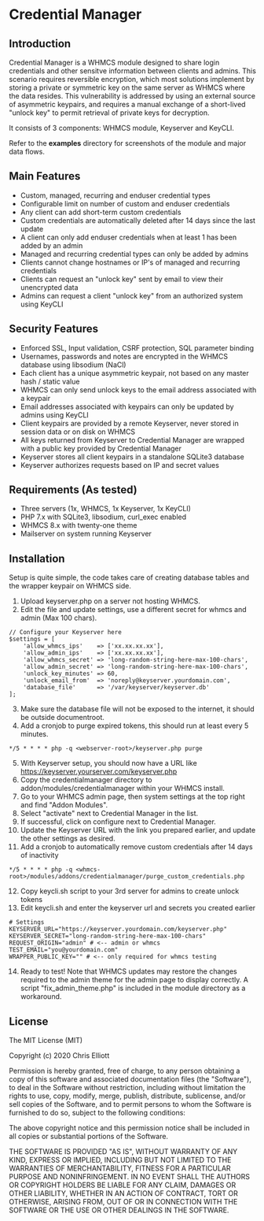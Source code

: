 # Credential Manager

## Introduction
Credential Manager is a WHMCS module designed to share login credentials and other sensitve information between clients and admins. This scenario requires reversible encryption, which most solutions implement by storing a private or symmetric key on the same server as WHMCS where the data resides. This vulnerability is addressed by using an external source of asymmetric keypairs, and requires a manual exchange of a short-lived "unlock key" to permit retrieval of private keys for decryption.

It consists of 3 components: WHMCS module, Keyserver and KeyCLI.

Refer to the **examples** directory for screenshots of the module and major data flows.

## Main Features
- Custom, managed, recurring and enduser credential types
- Configurable limit on number of custom and enduser credentials
- Any client can add short-term custom credentials
- Custom credentials are automatically deleted after 14 days since the last update
- A client can only add enduser credentials when at least 1 has been added by an admin
- Managed and recurring credential types can only be added by admins
- Clients cannot change hostnames or IP's of managed and recurring credentials
- Clients can request an "unlock key" sent by email to view their unencrypted data
- Admins can request a client "unlock key" from an authorized system using KeyCLI

## Security Features
- Enforced SSL, Input validation, CSRF protection, SQL parameter binding
- Usernames, passwords and notes are encrypted in the WHMCS database using libsodium (NaCl)
- Each client has a unique asymmetric keypair, not based on any master hash / static value
- WHMCS can only send unlock keys to the email address associated with a keypair
- Email addresses associated with keypairs can only be updated by admins using KeyCLI
- Client keypairs are provided by a remote Keyserver, never stored in session data or on disk on WHMCS
- All keys returned from Keyserver to Credential Manager are wrapped with a public key provided by Credential Manager
- Keyserver stores all client keypairs in a standalone SQLite3 database
- Keyserver authorizes requests based on IP and secret values

## Requirements (As tested)

- Three servers (1x, WHMCS, 1x Keyserver, 1x KeyCLI)
- PHP 7.x with SQLite3, libsodium, curl_exec enabled
- WHMCS 8.x with twenty-one theme
- Mailserver on system running Keyserver

## Installation

Setup is quite simple, the code takes care of creating database tables and the wrapper keypair on WHMCS side.

1. Upload keyserver.php on a server not hosting WHMCS.
2. Edit the file and update settings, use a different secret for whmcs and admin (Max 100 chars).
```
// Configure your Keyserver here
$settings = [
    'allow_whmcs_ips'    => ['xx.xx.xx.xx'],
    'allow_admin_ips'    => ['xx.xx.xx.xx'],
    'allow_whmcs_secret' => 'long-random-string-here-max-100-chars',
    'allow_admin_secret' => 'long-random-string-here-max-100-chars',
    'unlock_key_minutes' => 60,
    'unlock_email_from'  => 'noreply@keyserver.yourdomain.com',
    'database_file'      => '/var/keyserver/keyserver.db'
];
```
3. Make sure the database file will not be exposed to the internet, it should be outside documentroot.
4. Add a cronjob to purge expired tokens, this should run at least every 5 minutes.
```
*/5 * * * * php -q <webserver-root>/keyserver.php purge
```
5. With Keyserver setup, you should now have a URL like https://keyserver.yourserver.com/keyserver.php
6. Copy the credentialmanager directory to addon/modules/credentialmanager within your WHMCS install.
7. Go to your WHMCS admin page, then system settings at the top right and find "Addon Modules".
8. Select "activate" next to Credential Manager in the list.
9. If successful, click on configure next to Credential Manager.
10. Update the Keyserver URL with the link you prepared earlier, and update the other settings as desired.
11. Add a cronjob to automatically remove custom credentials after 14 days of inactivity
```
*/5 * * * * php -q <whmcs-root>/modules/addons/credentialmanager/purge_custom_credentials.php
```
12. Copy keycli.sh script to your 3rd server for admins to create unlock tokens
13. Edit keycli.sh and enter the keyserver url and secrets you created earlier
```
# Settings
KEYSERVER_URL="https://keyserver.yourdomain.com/keyserver.php"
KEYSERVER_SECRET="long-random-string-here-max-100-chars"
REQUEST_ORIGIN="admin" # <-- admin or whmcs
TEST_EMAIL="you@yourdomain.com"
WRAPPER_PUBLIC_KEY="" # <-- only required for whmcs testing
```
14. Ready to test! Note that WHMCS updates may restore the changes required to the admin theme for the admin page to display correctly. A script "fix_admin_theme.php" is included in the module directory as a workaround.

## License

The MIT License (MIT)

Copyright (c) 2020 Chris Elliott

Permission is hereby granted, free of charge, to any person obtaining a copy of this software and associated documentation files (the "Software"), to deal in the Software without restriction, including without limitation the rights to use, copy, modify, merge, publish, distribute, sublicense, and/or sell copies of the Software, and to permit persons to whom the Software is furnished to do so, subject to the following conditions:

The above copyright notice and this permission notice shall be included in all copies or substantial portions of the Software.

THE SOFTWARE IS PROVIDED "AS IS", WITHOUT WARRANTY OF ANY KIND, EXPRESS OR IMPLIED, INCLUDING BUT NOT LIMITED TO THE WARRANTIES OF MERCHANTABILITY, FITNESS FOR A PARTICULAR PURPOSE AND NONINFRINGEMENT. IN NO EVENT SHALL THE AUTHORS OR COPYRIGHT HOLDERS BE LIABLE FOR ANY CLAIM, DAMAGES OR OTHER LIABILITY, WHETHER IN AN ACTION OF CONTRACT, TORT OR OTHERWISE, ARISING FROM, OUT OF OR IN CONNECTION WITH THE SOFTWARE OR THE USE OR OTHER DEALINGS IN THE SOFTWARE.
